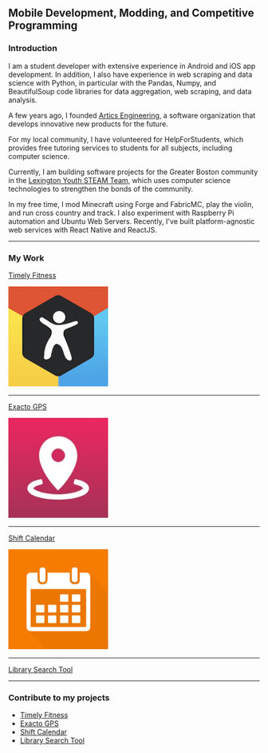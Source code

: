 ## Mobile Development, Modding, and Competitive Programming

### Introduction

I am a student developer with extensive experience in Android and iOS app development. In addition, I also have experience in web scraping and data science with Python, in particular with the Pandas, Numpy, and BeautifulSoup code libraries for data aggregation, web scraping, and data analysis.

A few years ago, I founded [Artics Engineering](https://github.com/ArticsData), a software organization that develops innovative new products for the future.

For my local community, I have volunteered for HelpForStudents, which provides free tutoring services to students for all subjects, including computer science. 

Currently, I am building software projects for the Greater Boston community in the [Lexington Youth STEAM Team](http://youthsteaminitiative.org), which uses computer science technologies to strengthen the bonds of the community.

In my free time, I mod Minecraft using Forge and FabricMC, play the violin, and run cross country and track. I also experiment with Raspberry Pi automation and Ubuntu Web Servers. Recently, I've built platform-agnostic web services with React Native and ReactJS.

---

### My Work

[Timely Fitness](/timely_fitness.md)

<img src="images/timely_fitness_logo.png?raw=true" alt="drawing" width="200"/>

---
[Exacto GPS](/exacto_gps.md)

<img src="images/exacto_gps_logo.png?raw=true" alt="drawing" width="200"/>

---
[Shift Calendar](/shift_calendar.md)

<img src="images/shift_calendar_logo.png?raw=true" alt="drawing" width="200"/>

---
[Library Search Tool](ccpl_web_scraper.md)

---

### Contribute to my projects

- [Timely Fitness](https://github.com/ArticsData/Timely-Fitness)
- [Exacto GPS](https://github.com/ArticsData/Exacto-GPS)
- [Shift Calendar](https://github.com/ArticsData/Shift-Calendar)
- [Library Search Tool](https://github.com/Anksharskarp/Python-Web-Crawler-Class-Course-Project)
